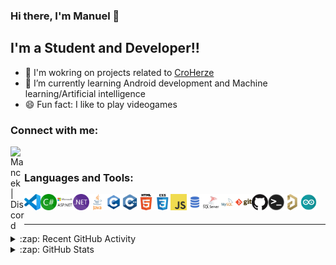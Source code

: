 ### Hi there, I'm Manuel 👋

## I'm a Student and Developer!!

- 🔭 I'm wokring on projects related to [CroHerze][chsite]
- 📙 I’m currently learning Android development and Machine learning/Artificial intelligence
- 😄 Fun fact: I like to play videogames

### Connect with me:

[<img align="left" alt="Mancek | Discord" width="22px" src="https://cdn.jsdelivr.net/npm/simple-icons@v3/icons/discord.svg" />][discord]
<br />

### Languages and Tools:

<img align="left" alt="Visual Studio Code" width="26px" src="https://raw.githubusercontent.com/GitHub/explore/main/topics/visual-studio-code/visual-studio-code.png" />
<img align="left" alt="C#" width="26px" src="https://raw.githubusercontent.com/GitHub/explore/main/topics/csharp/csharp.png" />
<img align="left" alt="ASP.NET" width="26px" src="https://raw.githubusercontent.com/GitHub/explore/main/topics/aspnet/aspnet.png" />
<img align="left" alt="ASP.NET" width="26px" src="https://raw.githubusercontent.com/GitHub/explore/main/topics/dotnet/dotnet.png" />
<img align="left" alt="JAVA" width="26px" src="https://raw.githubusercontent.com/GitHub/explore/main/topics/java/java.png" />
<img align="left" alt="C" width="26px" src="https://raw.githubusercontent.com/GitHub/explore/main/topics/c/c.png" />
<img align="left" alt="C++" width="26px" src="https://raw.githubusercontent.com/GitHub/explore/main/topics/cpp/cpp.png" />
<img align="left" alt="HTML5" width="26px" src="https://raw.githubusercontent.com/GitHub/explore/main/topics/html/html.png" />
<img align="left" alt="CSS3" width="26px" src="https://raw.githubusercontent.com/GitHub/explore/main/topics/css/css.png" />
<img align="left" alt="JavaScript" width="26px" src="https://raw.githubusercontent.com/GitHub/explore/main/topics/javascript/javascript.png" />
<img align="left" alt="SQL" width="26px" src="https://raw.githubusercontent.com/GitHub/explore/main/topics/sql/sql.png" />
<img align="left" alt="SQLServer" width="26px" src="https://raw.githubusercontent.com/GitHub/explore/main/topics/sql-server/sql-server.png" />
<img align="left" alt="MySQL" width="26px" src="https://raw.githubusercontent.com/GitHub/explore/main/topics/mysql/mysql.png" />
<img align="left" alt="Git" width="26px" src="https://raw.githubusercontent.com/GitHub/explore/main/topics/git/git.png" />
<img align="left" alt="GitHub" width="26px" src="https://raw.githubusercontent.com/GitHub/explore/main/topics/github/github.png" />
<img align="left" alt="Terminal" width="26px" src="https://raw.githubusercontent.com/GitHub/explore/main/topics/terminal/terminal.png" />
<img align="left" alt="AltiumDesigner" width="26px" src="https://raw.githubusercontent.com/GitHub/explore/main/topics/altium-designer/altium-designer.png" />
<img align="left" alt="Arduino" width="26px" src="https://raw.githubusercontent.com/GitHub/explore/main/topics/arduino/arduino.png" />

<br />
<br />

---

<details>
  <summary>:zap: Recent GitHub Activity</summary>
  
<!--START_SECTION:activity-->
1. 🎉 Merged PR [#2](https://github.com/Mancek/Java-Application/pull/2) in [Mancek/Java-Application](https://github.com/Mancek/Java-Application)
2. 💪 Opened PR [#2](https://github.com/Mancek/Java-Application/pull/2) in [Mancek/Java-Application](https://github.com/Mancek/Java-Application)
<!--END_SECTION:activity-->

</details>

<details>
  <summary>:zap: GitHub Stats</summary>

  <img align="left" alt="Mancek's GitHub Stats" src="https://github-readme-stats.vercel.app/api?username=Mancek&show_icons=true&hide_border=true&count_private=true" />

</details>

[chsite]: https://croherze.com/forum/forum.php
[discord]: https://discordapp.com/users/246989734881132545
